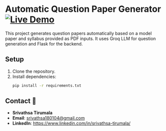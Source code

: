 # Automatic Question Paper Generator [![Live Demo](https://img.shields.io/badge/Live%20Demo-Edu-Quest-AI-blue?style=for-the-badge&logo=vercel)](https://edu-quest-ai-gamma.vercel.app/)


This project generates question papers automatically based on a model paper and syllabus provided as PDF inputs. It uses Groq LLM for question generation and Flask for the backend.

## Setup

1. Clone the repository.
2. Install dependencies:
   ```bash
   pip install -r requirements.txt

## Contact 📧
- **Srivathsa Tirumala**  
- **Email**: srivathsa180104@gmail.com
- **LinkedIn**: https://www.linkedin.com/in/srivathsa-tirumala/
